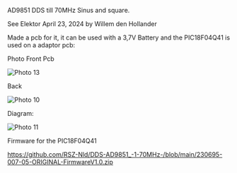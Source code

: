 AD9851 DDS till 70MHz Sinus and square.

See Elektor April 23, 2024
by Willem den Hollander 



Made a pcb for it, it can be used with a 3,7V Battery and the PIC18F04Q41 is used on a adaptor pcb:


Photo Front Pcb

![Photo 13](https://github.com/RSZ-Nld/DDS-AD9851_-1-70MHz-/blob/main/Front.JPG)


Back

![Photo 10](https://github.com/RSZ-Nld/DDS-AD9851_-1-70MHz-/blob/main/Back.JPG)

Diagram:

![Photo 11](https://github.com/RSZ-Nld/DDS-AD9851_-1-70MHz-/blob/main/Diagram.jpg)


Firmware for the PIC18F04Q41

https://github.com/RSZ-Nld/DDS-AD9851_-1-70MHz-/blob/main/230695-007-05-ORIGINAL-FirmwareV1.0.zip







